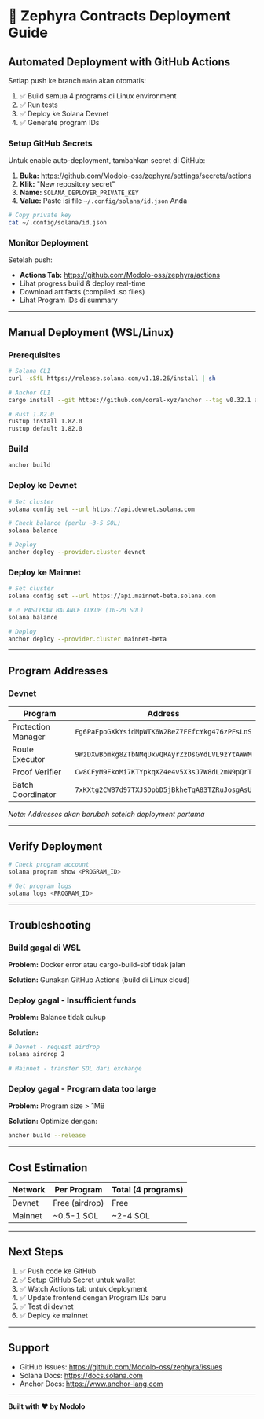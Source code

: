 # 🚀 Zephyra Contracts Deployment Guide

## Automated Deployment with GitHub Actions

Setiap push ke branch `main` akan otomatis:
1. ✅ Build semua 4 programs di Linux environment
2. ✅ Run tests
3. ✅ Deploy ke Solana Devnet
4. ✅ Generate program IDs

### Setup GitHub Secrets

Untuk enable auto-deployment, tambahkan secret di GitHub:

1. **Buka:** https://github.com/Modolo-oss/zephyra/settings/secrets/actions
2. **Klik:** "New repository secret"
3. **Name:** `SOLANA_DEPLOYER_PRIVATE_KEY`
4. **Value:** Paste isi file `~/.config/solana/id.json` Anda

```bash
# Copy private key
cat ~/.config/solana/id.json
```

### Monitor Deployment

Setelah push:
- **Actions Tab:** https://github.com/Modolo-oss/zephyra/actions
- Lihat progress build & deploy real-time
- Download artifacts (compiled .so files)
- Lihat Program IDs di summary

---

## Manual Deployment (WSL/Linux)

### Prerequisites

```bash
# Solana CLI
curl -sSfL https://release.solana.com/v1.18.26/install | sh

# Anchor CLI  
cargo install --git https://github.com/coral-xyz/anchor --tag v0.32.1 anchor-cli --locked

# Rust 1.82.0
rustup install 1.82.0
rustup default 1.82.0
```

### Build

```bash
anchor build
```

### Deploy ke Devnet

```bash
# Set cluster
solana config set --url https://api.devnet.solana.com

# Check balance (perlu ~3-5 SOL)
solana balance

# Deploy
anchor deploy --provider.cluster devnet
```

### Deploy ke Mainnet

```bash
# Set cluster
solana config set --url https://api.mainnet-beta.solana.com

# ⚠️ PASTIKAN BALANCE CUKUP (10-20 SOL)
solana balance

# Deploy
anchor deploy --provider.cluster mainnet-beta
```

---

## Program Addresses

### Devnet

| Program | Address |
|---------|---------|
| Protection Manager | `Fg6PaFpoGXkYsidMpWTK6W2BeZ7FEfcYkg476zPFsLnS` |
| Route Executor | `9WzDXwBbmkg8ZTbNMqUxvQRAyrZzDsGYdLVL9zYtAWWM` |
| Proof Verifier | `Cw8CFyM9FkoMi7KTYpkqXZ4e4v5X3sJ7W8dL2mN9pQrT` |
| Batch Coordinator | `7xKXtg2CW87d97TXJSDpbD5jBkheTqA83TZRuJosgAsU` |

*Note: Addresses akan berubah setelah deployment pertama*

---

## Verify Deployment

```bash
# Check program account
solana program show <PROGRAM_ID>

# Get program logs
solana logs <PROGRAM_ID>
```

---

## Troubleshooting

### Build gagal di WSL

**Problem:** Docker error atau cargo-build-sbf tidak jalan

**Solution:** Gunakan GitHub Actions (build di Linux cloud)

### Deploy gagal - Insufficient funds

**Problem:** Balance tidak cukup

**Solution:** 
```bash
# Devnet - request airdrop
solana airdrop 2

# Mainnet - transfer SOL dari exchange
```

### Deploy gagal - Program data too large

**Problem:** Program size > 1MB

**Solution:** Optimize dengan:
```bash
anchor build --release
```

---

## Cost Estimation

| Network | Per Program | Total (4 programs) |
|---------|-------------|-------------------|
| Devnet | Free (airdrop) | Free |
| Mainnet | ~0.5-1 SOL | ~2-4 SOL |

---

## Next Steps

1. ✅ Push code ke GitHub
2. ✅ Setup GitHub Secret untuk wallet
3. ✅ Watch Actions tab untuk deployment
4. ✅ Update frontend dengan Program IDs baru
5. ✅ Test di devnet
6. ✅ Deploy ke mainnet

---

## Support

- GitHub Issues: https://github.com/Modolo-oss/zephyra/issues
- Solana Docs: https://docs.solana.com
- Anchor Docs: https://www.anchor-lang.com

---

**Built with ❤️ by Modolo**


